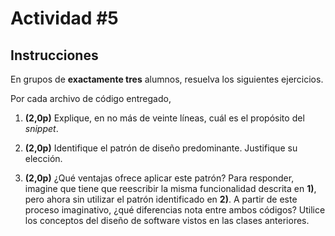 # Actividad \#5

## Instrucciones

En grupos de **exactamente tres** alumnos, resuelva los siguientes ejercicios.

Por cada archivo de código entregado,
1. **(2,0p)** Explique, en no más de veinte líneas, cuál es el propósito del _snippet_.

2. **(2,0p)** Identifique el patrón de diseño predominante. Justifique su elección.

3. **(2,0p)** ¿Qué ventajas ofrece aplicar este patrón?
   Para responder, imagine que tiene que reescribir la misma funcionalidad descrita en **1)**,
   pero ahora sin utilizar el patrón identificado en **2)**.
   A partir de este proceso imaginativo, ¿qué diferencias nota entre ambos códigos?
   Utilice los conceptos del diseño de software vistos en las clases anteriores.
